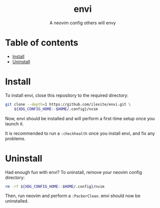 <div align="center">
    <h1>envi</h1>
    <p>A neovim config others will envy</p>
</div align="center">

# Table of contents

- [Install](#install)
- [Uninstall](#uninstall)

# Install

To install envi, close this repository to the required directory:

```bash
git clone --depth=1 https://github.com/ilexite/envi.git \
	${XDG_CONFIG_HOME:-$HOME/.config}/nvim
```

Now, envi should be installed and will perform a first-time setup once you
launch it.

It is recommended to run a `:checkhealth` once you install envi, and fix any
problems.

# Uninstall

Had enough fun with envi? To uninstall, remove your neovim config directory:

```bash
rm -rf ${XDG_CONFIG_HOME:-$HOME/.config}/nvim
```

Then, run neovim and perform a `:PackerClean`. envi should now be uninstalled.

